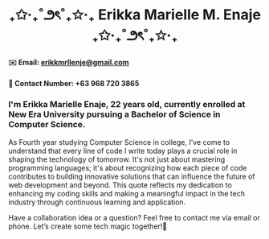 # <h1 align="center"> ₊✩‧₊˚౨ৎ˚₊✩‧₊ Erikka Marielle M. Enaje ₊✩‧₊˚౨ৎ˚₊✩‧₊ 

#### ✉️ Email: erikkmrllenje@gmail.com
#### 📱 Contact Number: +63 968 720 3865


### I'm Erikka Marielle Enaje, 22 years old, currently enrolled at New Era University pursuing a Bachelor of Science in Computer Science. 

As Fourth year studying Computer Science in college, I've come to understand that every line of code I write today plays a crucial role in shaping the technology of tomorrow. It's not just about mastering programming languages; it's about recognizing how each piece of code contributes to building innovative solutions that can influence the future of web development and beyond. This quote reflects my dedication to enhancing my coding skills and making a meaningful impact in the tech industry through continuous learning and application.

Have a collaboration idea or a question? Feel free to contact me via email or phone. Let’s create some tech magic together!👋

####
